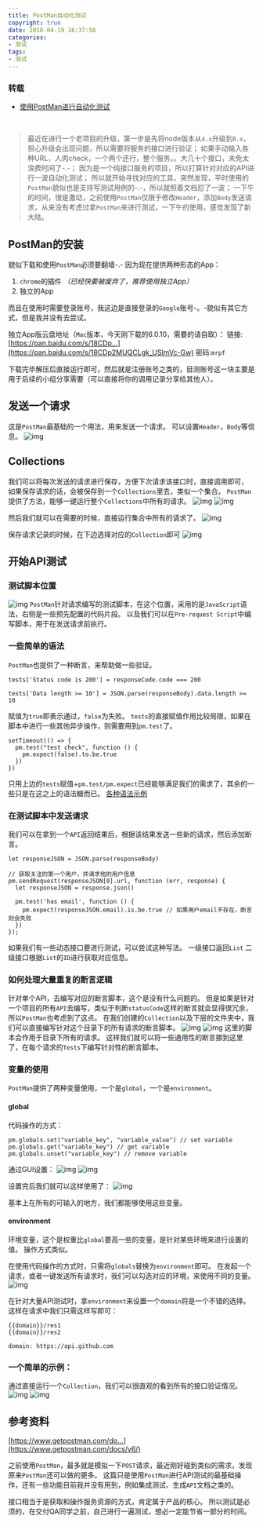 ```yaml
---
title: PostMan自动化测试
copyright: true
date: 2018-04-19 16:37:50
categories:
- 测试
tags:
- 测试
---
```


### 转载

- [使用PostMan进行自动化测试](https://segmentfault.com/a/1190000014144322)

  ​

> 最近在进行一个老项目的升级，第一步是先将node版本从`4.x`升级到`8.x`，担心升级会出现问题，所以需要将服务的接口进行验证；
> 如果手动输入各种URL，人肉check，一个两个还行，整个服务。。大几十个接口，未免太浪费时间了-.-；
> 因为是一个纯接口服务的项目，所以打算针对对应的API进行一波自动化测试；
> 所以就开始寻找对应的工具，突然发现，平时使用的`PostMan`貌似也是支持写测试用例的-.-，所以就照着文档怼了一波；
> 一下午的时间，很是激动，之前使用`PostMan`仅限于修改`Header`，添加`Body`发送请求，从来没有考虑过拿`PostMan`来进行测试，一下午的使用，感觉发现了新大陆。
<!--more-->
## PostMan的安装

貌似下载和使用`PostMan`必须要翻墙-.-
因为现在提供两种形态的App：

1. `chrome`的插件 *（已经快要被废弃了，推荐使用独立App）*
2. 独立的App

而且在使用时需要登录账号，我这边是直接登录的`Google`账号-。-貌似有其它方式，但是我并没有去尝试。

独立App版云盘地址（`Mac`版本，今天刚下载的6.0.10，需要的请自取）：
链接:[https://pan.baidu.com/s/18CDp...](https://pan.baidu.com/s/18CDp2MUQCLgk_USlmVc-Gw) 密码:`mrpf`

下载完毕解压后直接运行即可，然后就是注册账号之类的，目测账号这一块主要是用于后续的小组分享需要（可以直接将你的调用记录分享给其他人）。

## 发送一个请求

这是`PostMan`最基础的一个用法，用来发送一个请求。
可以设置`Header`，`Body`等信息。
![img](https://segmentfault.com/img/bV7vJu?w=1942&h=1162)

## Collections

我们可以将每次发送的请求进行保存，方便下次请求该接口时，直接调用即可，
如果保存请求的话，会被保存到一个`Collections`里去，类似一个集合。
`PostMan`提供了方法，能够一键运行整个`Collections`中所有的请求。
![img](https://segmentfault.com/img/bV7vJx?w=600&h=420)
![img](https://segmentfault.com/img/bV7vJC?w=1608&h=1210)

然后我们就可以在需要的时候，直接运行集合中所有的请求了。
![img](https://segmentfault.com/img/bV7vJD?w=730&h=762)

保存请求记录的时候，在下边选择对应的`Collection`即可
![img](https://segmentfault.com/img/bV7vJF?w=948&h=1344)

## 开始API测试

### 测试脚本位置

![img](https://segmentfault.com/img/bV7vJG?w=1962&h=826)
`PostMan`针对请求编写的测试脚本，在这个位置，采用的是`JavaScript`语法，右侧是一些预先配置的代码片段。
以及我们可以在`Pre-request Script`中编写脚本，用于在发送请求前执行。

### 一些简单的语法

`PostMan`也提供了一种断言，来帮助做一些验证。

```
tests['Status code is 200'] = responseCode.code === 200

tests['Data length >= 10'] = JSON.parse(responseBody).data.length >= 10
```

赋值为`true`即表示通过，`false`为失败。
`tests`的直接赋值作用比较局限，如果在脚本中进行一些其他异步操作，则需要用到`pm.test`了。

```
setTimeout(() => {
  pm.test("test check", function () {
    pm.expect(false).to.be.true
  })
})
```

只用上边的`tests`赋值+`pm.test/pm.expect`已经能够满足我们的需求了，其余的一些只是在这之上的语法糖而已。
[各种语法示例](https://www.getpostman.com/docs/v6/postman/scripts/test_examples)

### 在测试脚本中发送请求

我们可以在拿到一个`API`返回结果后，根据该结果发送一些新的请求，然后添加断言。

```
let responseJSON = JSON.parse(responseBody)

// 获取关注的第一个用户，并请求他的用户信息
pm.sendRequest(responseJSON[0].url, function (err, response) {
  let responseJSON = response.json()

  pm.test('has email', function () {
    pm.expect(responseJSON.email).is.be.true // 如果用户email不存在，断言则会失败
  })
});
```

如果我们有一些动态接口要进行测试，可以尝试这种写法。
一级接口返回`List`
二级接口根据`List`的`ID`进行获取对应信息。

### 如何处理大量重复的断言逻辑

针对单个API，去编写对应的断言脚本，这个是没有什么问题的。
但是如果是针对一个项目的所有`API`去编写，类似于判断`statusCode`这样的断言就会显得很冗余，所以`PostMan`也考虑到了这点。
在我们创建的`Collection`以及下层的文件夹中，我们可以直接编写针对这个目录下的所有请求的断言脚本。
![img](https://segmentfault.com/img/bV7vJV?w=574&h=842)
![img](https://segmentfault.com/img/bV7vJ6?w=1590&h=1220)
这里的脚本会作用于目录下所有的请求。
这样我们就可以将一些通用性的断言挪到这里了，在每个请求的`Tests`下编写针对性的断言脚本。

### 变量的使用

`PostMan`提供了两种变量使用，一个是`global`，一个是`environment`。

#### global

代码操作的方式：

```
pm.globals.set("variable_key", "variable_value") // set variable
pm.globals.get("variable_key") // get variable
pm.globals.unset("variable_key") // remove variable
```

通过GUI设置：
![img](https://segmentfault.com/img/bV7vJ8?w=604&h=544)
![img](https://segmentfault.com/img/bV7vJ9?w=1432&h=946)

设置完后我们就可以这样使用了：
![img](https://segmentfault.com/img/bV7vKa?w=1920&h=548)

基本上在所有的可输入的地方，我们都能够使用这些变量。

#### environment

环境变量，这个是权重比`global`要高一些的变量，是针对某些环境来进行设置的值。
操作方式类似。

在使用代码操作的方式时，只需将`globals`替换为`environment`即可。
在发起一个请求，或者一键发送所有请求时，我们可以勾选对应的环境，来使用不同的变量。
![img](https://segmentfault.com/img/bV7vKc?w=660&h=232)

在针对大量API测试时，拿`environment`来设置一个`domain`将是一个不错的选择。
这样在请求中我们只需这样写即可：

```
{{domain}}/res1
{{domain}}/res2

domain: https://api.github.com
```

### 一个简单的示例：

通过直接运行一个`Collection`，我们可以很直观的看到所有的接口验证情况。
![img](https://segmentfault.com/img/bV7vKd?w=2560&h=1420)
![img](https://segmentfault.com/img/bV7vKh?w=2560&h=1420)

## 参考资料

[https://www.getpostman.com/do...](https://www.getpostman.com/docs/v6/)

之前使用`PostMan`，最多就是模拟一下`POST`请求，最近刚好碰到类似的需求，发现原来`PostMan`还可以做的更多。
这篇只是使用`PostMan`进行API测试的最基础操作，还有一些功能目前我并没有用到，例如集成测试、生成`API`文档之类的。

接口相当于是获取和操作服务资源的方式，肯定属于产品的核心。
所以测试是必须的，在交付QA同学之前，自己进行一遍测试，想必一定能节省一部分的时间。
